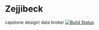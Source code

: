 # Zejjibeck
capstone design/ data broker
[![Build Status](https://travis-ci.org/peter1201/Zejjibeck.svg?branch=master)](https://travis-ci.org/peter1201/Zejjibeck)
